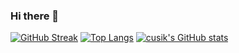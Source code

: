 ### Hi there 👋

<!--
**cusik/cusik** is a ✨ _special_ ✨ repository because its `README.md` (this file) appears on your GitHub profile.

Here are some ideas to get you started:

- 🔭 I’m currently working on ...
- 🌱 I’m currently learning ...
- 👯 I’m looking to collaborate on ...
- 🤔 I’m looking for help with ...
- 💬 Ask me about ...
- 📫 How to reach me: ...
- 😄 Pronouns: ...
- ⚡ Fun fact: ...
-->
[![GitHub Streak](https://github-readme-streak-stats.herokuapp.com/?user=cusik)](https://git.io/streak-stats)
[![Top Langs](https://github-readme-stats.vercel.app/api/top-langs/?username=cusik&layout=compact)](https://github.com/cusik/github-readme-stats)
[![cusik's GitHub stats](https://github-readme-stats.vercel.app/api?username=cusik)](https://github.com/cusik/github-readme-stats)
